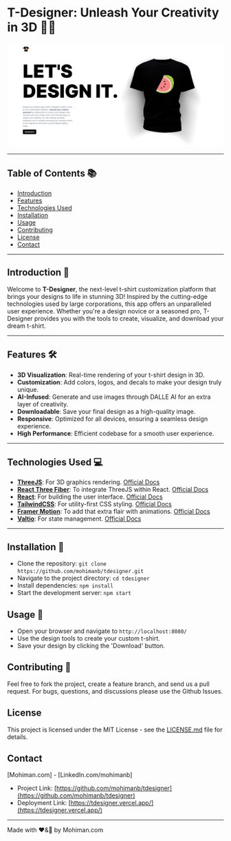 # T-Designer: Unleash Your Creativity in 3D 👕🍉

![Header Image](/client/src/assets/header.png)

---

## Table of Contents 📚

- [Introduction](#introduction)
- [Features](#features)
- [Technologies Used](#technologies-used)
- [Installation](#installation)
- [Usage](#usage)
- [Contributing](#contributing)
- [License](#license)
- [Contact](#contact)

---

## Introduction 🌟

Welcome to **T-Designer**, the next-level t-shirt customization platform that brings your designs to life in stunning 3D! Inspired by the cutting-edge technologies used by large corporations, this app offers an unparalleled user experience. Whether you're a design novice or a seasoned pro, T-Designer provides you with the tools to create, visualize, and download your dream t-shirt.

---

## Features 🛠️

- **3D Visualization**: Real-time rendering of your t-shirt design in 3D.
- **Customization**: Add colors, logos, and decals to make your design truly unique.
- **AI-Infused**: Generate and use images through DALLE AI for an extra layer of creativity.
- **Downloadable**: Save your final design as a high-quality image.
- **Responsive**: Optimized for all devices, ensuring a seamless design experience.
- **High Performance**: Efficient codebase for a smooth user experience.

---

## Technologies Used 💻

- **[ThreeJS](https://threejs.org/)**: For 3D graphics rendering. [Official Docs](https://threejs.org/docs/)
- **[React Three Fiber](https://github.com/pmndrs/react-three-fiber)**: To integrate ThreeJS within React. [Official Docs](https://docs.pmnd.rs/react-three-fiber)
- **[React](https://reactjs.org/)**: For building the user interface. [Official Docs](https://reactjs.org/docs/getting-started.html)
- **[TailwindCSS](https://tailwindcss.com/)**: For utility-first CSS styling. [Official Docs](https://tailwindcss.com/docs)
- **[Framer Motion](https://www.framer.com/api/motion/)**: To add that extra flair with animations. [Official Docs](https://www.framer.com/api/motion/)
- **[Valtio](https://github.com/pmndrs/valtio)**: For state management. [Official Docs](https://github.com/pmndrs/valtio#readme)


---

## Installation 💾

- Clone the repository: `git clone https://github.com/mohimanb/tdesigner.git`
- Navigate to the project directory: `cd tdesigner`
- Install dependencies: `npm install`
- Start the development server: `npm start`

## Usage 📖

- Open your browser and navigate to `http://localhost:8080/`
- Use the design tools to create your custom t-shirt.
- Save your design by clicking the 'Download' button.

## Contributing 🤝
Feel free to fork the project, create a feature branch, and send us a pull request. For bugs, questions, and discussions please use the Github Issues.

## License
This project is licensed under the MIT License - see the [LICENSE.md](LICENSE.md) file for details.

## Contact
[Mohiman.com] - [LinkedIn.com/mohimanb]

- Project Link: [https://github.com/mohimanb/tdesigner](https://github.com/mohimanb/tdesigner)
- Deployment Link: [https://tdesigner.vercel.app/](https://tdesigner.vercel.app/)

---

Made with ❤️&🍉 by Mohiman.com
